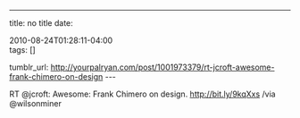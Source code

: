 ---
title: no title
date:

 2010-08-24T01:28:11-04:00  
tags:  []

tumblr_url:
http://yourpalryan.com/post/1001973379/rt-jcroft-awesome-frank-chimero-on-design
\-\--

RT \@jcroft: Awesome: Frank Chimero on design. <http://bit.ly/9kqXxs>
/via \@wilsonminer
